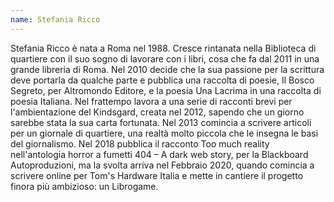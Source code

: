 ```yaml
---
name: Stefania Ricco
---
```


Stefania Ricco è nata a Roma nel 1988. Cresce rintanata nella Biblioteca di quartiere con il suo sogno di lavorare con i libri, cosa che fa dal 2011 in una grande libreria di Roma.
Nel 2010 decide che la sua passione per la scrittura deve portarla da qualche parte e pubblica una raccolta di poesie, Il Bosco Segreto, per Altromondo Editore, e la poesia Una Lacrima in una raccolta di poesia Italiana.
Nel frattempo lavora a una serie di racconti brevi per l'ambientazione del Kindsgard, creata nel 2012, sapendo che un giorno sarebbe stata la sua carta fortunata.
Nel 2013 comincia a scrivere articoli per un giornale di quartiere, una realtà molto piccola che le insegna le basi del giornalismo. Nel 2018 pubblica il racconto Too much reality nell'antologia horror a fumetti 404 – A dark web story, per la Blackboard Autoproduzioni, ma la svolta arriva nel Febbraio 2020, quando comincia a scrivere online per Tom's Hardware Italia e mette in cantiere il progetto finora più ambizioso: un Librogame.
